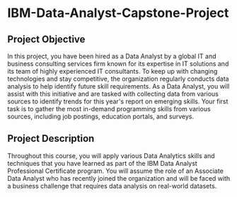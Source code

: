 # IBM-Data-Analyst-Capstone-Project

## Project Objective
In this project, you have been hired as a Data Analyst by a global IT and business consulting services firm known for its expertise in IT solutions and its team of highly experienced IT consultants.
To keep up with changing technologies and stay competitive, the organization regularly conducts data analysis to help identify future skill requirements.
As a Data Analyst, you will assist with this initiative and are tasked with collecting data from various sources to identify trends for this year's report on emerging skills.
Your first task is to gather the most in-demand programming skills from various sources, including job postings, education portals, and surveys.

## Project Description
Throughout this course, you will apply various Data Analytics skills and techniques that you have learned as part of the IBM Data Analyst Professional Certificate program.
You will assume the role of an Associate Data Analyst who has recently joined the organization and will be faced with a business challenge that requires data analysis on real-world datasets.
